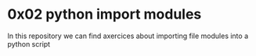 # 0x02 python import modules
In this repository we can find axercices about importing file modules
into a python script
